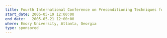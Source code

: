 ```yaml
---
title: Fourth International Conference on Preconditioning Techniques for Large Sparse Matrix Problems
start_date: 2005-05-19 12:00:00
end_date:   2005-05-21 12:00:00
where: Emory University, Atlanta, Georgia
type: sponsored
---
```


